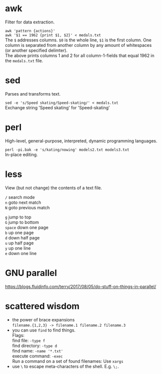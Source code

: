# awk
Filter for data extraction.

`awk 'pattern {actions}'`  
`awk '$1 == 1962 {print $1, $2}' < medals.txt`  
The `$` addresses columns. `$0` is the whole line, `$1` is the first column. One column is separated from another column by any amount of whitespaces (or another specified delimter).  
The above prints columns 1 and 2 for all column-1-fields that equal 1962 in the `medals.txt` file.

# sed
Parses and transforms text.

`sed -e 's/Speed skating/Speed-skating/' < medals.txt`  
Exchange string 'Speed skating' for 'Speed-skating'

# perl
High-level, general-purpose, interpreted, dynamic programming languages.

`perl -pi.bak -e 's/kating/nowing' models2.txt models3.txt`  
In-place editing.

# less
View (but not change) the contents of a text file.

`/` search mode  
`n` goto next match  
`N` goto previous match

`g` jump to top  
`G` jump to bottom  
`space` down one page   
`b` up one page  
`d` down half page  
`u` up half page  
`y` up one line  
`e` down one line

# GNU parallel
https://blogs.fluidinfo.com/terry/2017/08/05/do-stuff-on-things-in-parallel/

# scattered wisdom
* the power of brace expansions  
`filename.{1,2,3} -> filename.1 filename.2 filename.3`
* you can use `find` to find things.  
Flags:   
find file: `-type f`   
find directory: `-type d`  
find name: `-name '*.txt'`  
execute command: `-exec`  
Run a command on a set of found filenames:
Use `xargs`
* use `\` to escape meta-characters of the shell. E.g. `\;`.
